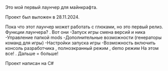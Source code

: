 Это мой первый лаунчер для майнкрафта.

Проект был выложен в 28.11.2024.

Пока что этот лаунчер может работать с глюками, но это первый релиз. 
Функции лаунчера? . Вот они
 -Запуск игры смена версий и ника
 -Управление папкой mods
 -Дополнительные возможности (генераторы команд для игры)
 -Настройки запуска игры
  -Возможность включить консоль разработчика , полноэкранный режим , demo режим
 На этом все! . Дальше = больше!

 Проект написан на C#
